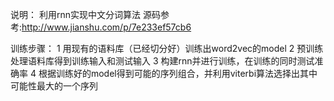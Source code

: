 说明：
利用rnn实现中文分词算法
源码参考:http://www.jianshu.com/p/7e233ef57cb6

训练步骤：
1 用现有的语料库（已经切分好）训练出word2vec的model
2 预训练处理语料库得到训练输入和测试输入
3 构建rnn并进行训练，在训练的同时测试准确率
4 根据训练好的model得到可能的序列组合，并利用viterbi算法选择出其中可能性最大的一个序列